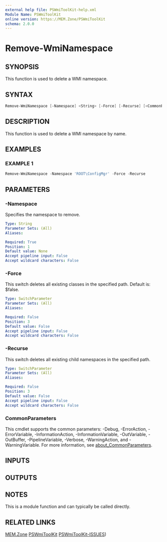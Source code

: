 ```yaml
---
external help file: PSWmiToolKit-help.xml
Module Name: PSWmiToolKit
online version: https://MEM.Zone/PSWmiToolKit
schema: 2.0.0
---
```


# Remove-WmiNamespace

## SYNOPSIS

This function is used to delete a WMI namespace.

## SYNTAX

```powershell
Remove-WmiNamespace [-Namespace] <String> [-Force] [-Recurse] [<CommonParameters>]
```

## DESCRIPTION

This function is used to delete a WMI namespace by name.

## EXAMPLES

### EXAMPLE 1

```powershell
Remove-WmiNamespace -Namespace 'ROOT\ConfigMgr' -Force -Recurse
```

## PARAMETERS

### -Namespace

Specifies the namespace to remove.

```yaml
Type: String
Parameter Sets: (All)
Aliases:

Required: True
Position: 1
Default value: None
Accept pipeline input: False
Accept wildcard characters: False
```

### -Force

This switch deletes all existing classes in the specified path.
Default is: $false.

```yaml
Type: SwitchParameter
Parameter Sets: (All)
Aliases:

Required: False
Position: 3
Default value: False
Accept pipeline input: False
Accept wildcard characters: False
```

### -Recurse

This switch deletes all existing child namespaces in the specified path.

```yaml
Type: SwitchParameter
Parameter Sets: (All)
Aliases:

Required: False
Position: 3
Default value: False
Accept pipeline input: False
Accept wildcard characters: False
```

### CommonParameters

This cmdlet supports the common parameters: -Debug, -ErrorAction, -ErrorVariable, -InformationAction, -InformationVariable, -OutVariable, -OutBuffer, -PipelineVariable, -Verbose, -WarningAction, and -WarningVariable.
For more information, see [about_CommonParameters](http://go.microsoft.com/fwlink/?LinkID=113216).

## INPUTS

## OUTPUTS

## NOTES

This is a module function and can typically be called directly.

## RELATED LINKS

[MEM.Zone](https://MEM.Zone)
[PSWmiToolKit](https://MEM.Zone/PSWmiToolKit)
[PSWmiToolKit-ISSUES](https://MEM.Zone/PSWmiToolKit-ISSUES))
